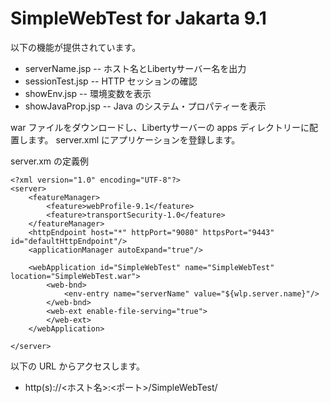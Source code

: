 # SimpleWebTest for Jakarta 9.1

以下の機能が提供されています。

* serverName.jsp -- ホスト名とLibertyサーバー名を出力
* sessionTest.jsp -- HTTP セッションの確認
* showEnv.jsp -- 環境変数を表示
* showJavaProp.jsp -- Java のシステム・プロパティーを表示

war ファイルをダウンロードし、Libertyサーバーの apps ディレクトリーに配置します。
server.xml にアプリケーションを登録します。

server.xm の定義例

    <?xml version="1.0" encoding="UTF-8"?>
    <server>
        <featureManager>
            <feature>webProfile-9.1</feature>
            <feature>transportSecurity-1.0</feature>
        </featureManager>
        <httpEndpoint host="*" httpPort="9080" httpsPort="9443" id="defaultHttpEndpoint"/>
        <applicationManager autoExpand="true"/>
        
        <webApplication id="SimpleWebTest" name="SimpleWebTest" location="SimpleWebTest.war">
            <web-bnd>
                <env-entry name="serverName" value="${wlp.server.name}"/>
            </web-bnd>
            <web-ext enable-file-serving="true">
            </web-ext>
        </webApplication>
        
    </server>

以下の URL からアクセスします。
* http(s)://<ホスト名>:<ポート>/SimpleWebTest/

